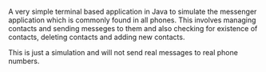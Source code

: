 A very simple terminal based application in Java to simulate the messenger application which is commonly found in all phones. This involves managing contacts and sending messeges to them and also checking for existence of contacts, deleting contacts and adding new contacts. 

This is just a simulation and will not send real messages to real phone numbers.